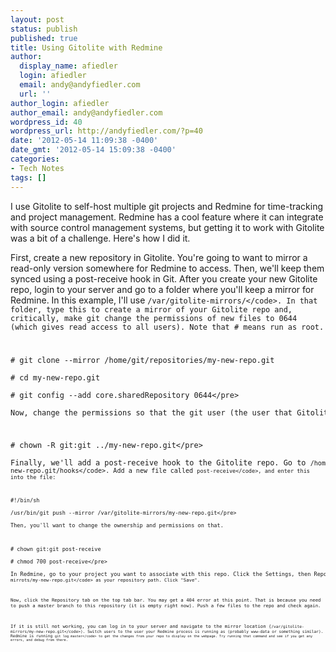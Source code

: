 ```yaml
---
layout: post
status: publish
published: true
title: Using Gitolite with Redmine
author:
  display_name: afiedler
  login: afiedler
  email: andy@andyfiedler.com
  url: ''
author_login: afiedler
author_email: andy@andyfiedler.com
wordpress_id: 40
wordpress_url: http://andyfiedler.com/?p=40
date: '2012-05-14 11:09:38 -0400'
date_gmt: '2012-05-14 15:09:38 -0400'
categories:
- Tech Notes
tags: []
---
```

<p>I use Gitolite to self-host multiple git projects and Redmine for time-tracking and project management. Redmine has a cool feature where it can integrate with source control management systems, but getting it to work with Gitolite was a bit of a challenge. Here's how I did it.</p>
<p>First, create a new repository in Gitolite. You're going to want to mirror a read-only version somewhere for Redmine to access. Then, we'll keep them synced using a post-receive hook in Git. After you create your new Gitolite repo, login to your server and go to a folder where you'll keep a mirror for Redmine. In this example, I'll use <code>&#47;var&#47;gitolite-mirrors&#47;<&#47;code>. In that folder, type this to create a mirror of your Gitolite repo and, critically, make git change the permissions of new files to 0644 (which gives read access to all users). Note that # means run as root.</p>
<pre class="lang:default highlight:0 decode:true"># git clone --mirror &#47;home&#47;git&#47;repositories&#47;my-new-repo.git<br />
# cd my-new-repo.git<br />
# git config --add core.sharedRepository 0644<&#47;pre><br />
Now, change the permissions so that the git user (the user that Gitolite runs as) owns this folder.</p>
<pre class="lang:default highlight:0 decode:true"># chown -R git:git ..&#47;my-new-repo.git<&#47;pre><br />
Finally, we'll add a post-receive hook to the Gitolite repo. Go to <code>&#47;home&#47;git&#47;repositories&#47;my-new-repo.git&#47;hooks<&#47;code>. Add a new file called <code>post-receive<&#47;code>, and enter this into the file:</p>
<pre class="lang:default highlight:0 decode:true">#!&#47;bin&#47;sh<br />
&#47;usr&#47;bin&#47;git push --mirror &#47;var&#47;gitolite-mirrors&#47;my-new-repo.git<&#47;pre><br />
Then, you'll want to change the ownership and permissions on that.</p>
<pre class="lang:default highlight:0 decode:true crayon-selected"># chown git:git post-receive<br />
# chmod 700 post-receive<&#47;pre><br />
In Redmine, go to your project you want to associate with this repo. Click the Settings, then Repository tabs. Choose Git as your SCM. In this example, you'd enter <code>&#47;var&#47;gitolite-mirrots&#47;my-new-repo.git<&#47;code> as your repository path. Click "Save".</p>
<p>Now, click the Repository tab on the top tab bar. You may get a 404 error at this point. That is because you need to push a master branch to this repository (it is empty right now). Push a few files to the repo and check again.</p>
<p>If it is still not working, you can log in to your server and navigate to the mirror location (<code>&#47;var&#47;gitolite-mirrors&#47;my-new-repo.git<&#47;code>). Switch users to the user your Redmine process is running as (probably www-data or something similar). Redmine is running <code>git log master<&#47;code> to get the changes from your repo to display on the webpage. Try running that command and see if you get any errors, and debug from there.</p>
